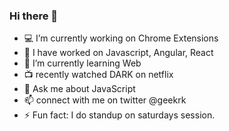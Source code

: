### Hi there 👋

- :computer: I’m currently working on Chrome Extensions
- :bookmark_tabs: I have worked on Javascript, Angular, React
- :notebook: I’m currently learning Web
- :tv: recently watched DARK on netflix
- 💬 Ask me about JavaScript
- 📫 connect with me on twitter @geekrk
- ⚡ Fun fact: I do standup on saturdays session.
